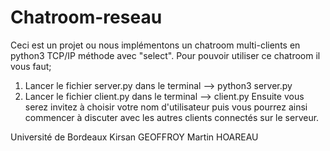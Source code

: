 # Chatroom-reseau
Ceci est un projet ou nous implémentons un chatroom multi-clients en python3 TCP/IP méthode avec "select". Pour pouvoir utiliser ce chatroom il vous faut;
1) Lancer le fichier server.py dans le terminal --> python3 server.py 
2) Lancer le fichier client.py dans le terminal --> client.py 
Ensuite vous serez invitez à choisir votre nom d'utilisateur puis vous pourrez ainsi commencer à discuter avec les autres clients connectés sur le serveur.

Université de Bordeaux
Kirsan GEOFFROY
Martin HOAREAU